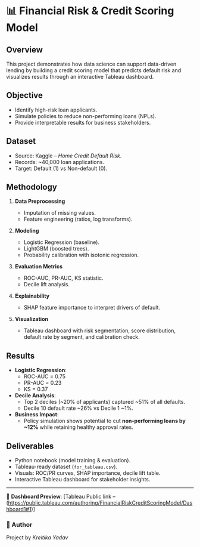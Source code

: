 # 📊 Financial Risk & Credit Scoring Model

## Overview  
This project demonstrates how data science can support data-driven lending by building a credit scoring model that predicts default risk and visualizes results through an interactive Tableau dashboard.  

## Objective  
- Identify high-risk loan applicants.  
- Simulate policies to reduce non-performing loans (NPLs).  
- Provide interpretable results for business stakeholders.  

## Dataset  
- Source: Kaggle – *Home Credit Default Risk*.  
- Records: ~40,000 loan applications.  
- Target: Default (1) vs Non-default (0).  

## Methodology  
1. **Data Preprocessing**  
   - Imputation of missing values.  
   - Feature engineering (ratios, log transforms).  

2. **Modeling**  
   - Logistic Regression (baseline).  
   - LightGBM (boosted trees).  
   - Probability calibration with isotonic regression.  

3. **Evaluation Metrics**  
   - ROC-AUC, PR-AUC, KS statistic.  
   - Decile lift analysis.  

4. **Explainability**  
   - SHAP feature importance to interpret drivers of default.  

5. **Visualization**  
   - Tableau dashboard with risk segmentation, score distribution, default rate by segment, and calibration check.  

## Results  
- **Logistic Regression**:  
  - ROC-AUC = 0.75  
  - PR-AUC = 0.23  
  - KS = 0.37  
- **Decile Analysis**:  
  - Top 2 deciles (~20% of applicants) captured ~51% of all defaults.  
  - Decile 10 default rate ~26% vs Decile 1 ~1%.  
- **Business Impact**:  
  - Policy simulation shows potential to cut **non-performing loans by ~12%** while retaining healthy approval rates.  

## Deliverables  
- Python notebook (model training & evaluation).  
- Tableau-ready dataset (`for_tableau.csv`).  
- Visuals: ROC/PR curves, SHAP importance, decile lift table.  
- Interactive Tableau dashboard for stakeholder insights.  

---

🔗 **Dashboard Preview**: [Tableau Public link – (https://public.tableau.com/authoring/FinancialRiskCreditScoringModel/Dashboard1#1)]  
### 📌 Author
Project by *Kreitika Yadav*  
